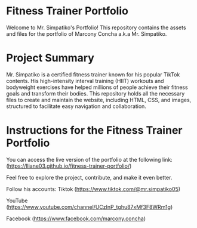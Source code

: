 # Fitness Trainer Portfolio

Welcome to Mr. Simpatiko's Portfolio! 
This repository contains the assets and files for the portfolio of Marcony Concha a.k.a Mr. Simpatiko.

# Project Summary

Mr. Simpatiko is a certified fitness trainer known for his popular TikTok contents.
His high-intensity interval training (HIIT) workouts and bodyweight exercises have helped millions of people achieve their fitness goals and transform their bodies.
This repository holds all the necessary files to create and maintain the website, including HTML, CSS, and images, structured to facilitate easy navigation and collaboration.

# Instructions for the Fitness Trainer Portfolio

You can access the live version of the portfolio at the following link: (https://lliane03.github.io/fitness-trainer-portfolio/)

Feel free to explore the project, contribute, and make it even better. 

Follow his accounts:
Tiktok (https://www.tiktok.com/@mr.simpatiko05)

YouTube (https://www.youtube.com/channel/UCzInP_tghu87xMf3F8WRm1g)

Facebook (https://www.facebook.com/marcony.concha)
